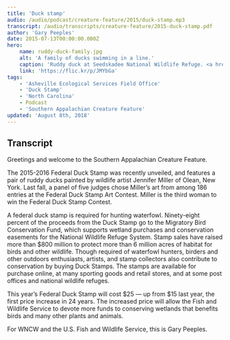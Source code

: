 ```yaml
---
title: 'Duck stamp'
audio: /audio/podcast/creature-feature/2015/duck-stamp.mp3
transcript: /audio/transcripts/creature-feature/2015-duck-stamp.pdf
author: 'Gary Peeples'
date: 2015-07-13T00:00:00.000Z
hero:
    name: ruddy-duck-family.jpg
    alt: 'A family of ducks swimming in a line.'
    caption: 'Ruddy duck at Seedskadee National Wildlife Refuge. <a href="https://flic.kr/p/JMYbGa">Photo</a> by Tom Koerner, USFWS.'
    link: 'https://flic.kr/p/JMYbGa'
tags:
    - 'Asheville Ecological Services Field Office'
    - 'Duck Stamp'
    - 'North Carolina'
    - Podcast
    - 'Southern Appalachian Creature Feature'
updated: 'August 8th, 2018'
---
```


## Transcript

Greetings and welcome to the Southern Appalachian Creature Feature.

The 2015-2016 Federal Duck Stamp was recently unveiled, and features a pair of ruddy ducks painted by wildlife artist Jennifer Miller of Olean, New York.  Last fall, a panel of five judges chose Miller’s art from among 186 entries at the Federal Duck Stamp Art Contest. Miller is the third woman to win the Federal Duck Stamp Contest.

A federal duck stamp is required for hunting waterfowl. Ninety-eight percent of the proceeds from the Duck Stamp go to the Migratory Bird Conservation Fund, which supports wetland purchases and conservation easements for the National Wildlife Refuge System. Stamp sales have raised more than $800 million to protect more than 6 million acres of habitat for birds and other wildlife. Though required of waterfowl hunters, birders and other outdoors enthusiasts, artists, and stamp collectors also contribute to conservation by buying Duck Stamps. The stamps are available for purchase online, at many sporting goods and retail stores, and at some post offices and national wildlife refuges. 

This year’s Federal Duck Stamp will cost $25 — up from $15 last year, the first price increase in 24 years.  The increased price will allow the Fish and Wildlife Service to devote more funds to conserving wetlands that benefits birds and many other plants and animals.

For WNCW and the U.S. Fish and Wildlife Service, this is Gary Peeples.